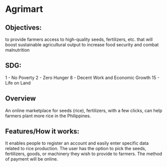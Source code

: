 # Agrimart

## Objectives: 
to provide farmers access to high-quality seeds, fertilizers, etc. that will boost sustainable agricultural output
to increase food security and combat malnutrition

## SDG: 
1 - No Poverty
2 - Zero Hunger
8 - Decent Work and Economic Growth
15 - Life on Land

## Overview
An online marketplace for seeds (rice), fertilizers, with a few clicks, can help farmers plant more rice in the Philippines.

## Features/How it works:
It enables people to register an account and easily enter specific data related to rice production. The user has the option to pick the seeds, fertilizers, goods, or machinery they wish to provide to farmers. The method of payment will be online. 

